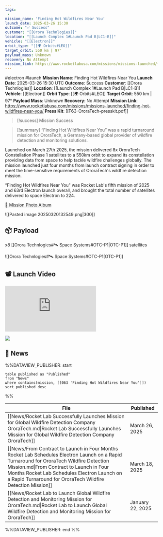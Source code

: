 ```yaml
---
tags:
 - 
mission_name: 'Finding Hot Wildfires Near You'
launch_date: 2025-03-26 15:30
outcome: "✅ Success"
customer: "[[Orora Technlogies]]"
location: "[[Launch Complex 1#Launch Pad B|LC1-B]]"
vehicle: "[[Electron]]"
orbit_type: "[[🌍 Orbits#LEO]]"
target_orbit: 550 km | 97°
payload_mass: Unknown
recovery: No Attempt
mission_link: https://www.rocketlabusa.com/missions/missions-launched/finding-hot-wildfires-near-you/
---
```

#electron #launch
**Mission Name**: Finding Hot Wildfires Near You
**Launch Date**:  2025-03-26 15:30 UTC
**Outcome**:  Success
**Customer**: [[Orora Technlogies]]
**Location**: [[Launch Complex 1#Launch Pad B|LC1-B]]
**Vehicle**: [[Electron]]
**Orbit Type**: [[🌍 Orbits#LEO]]
**Target Orbit**: 550 km | 97°
**Payload Mass**: Unknown
**Recovery**: No Attempt
**Mission Link**: https://www.rocketlabusa.com/missions/missions-launched/finding-hot-wildfires-near-you/
**Press Kit**: [[F63-OroraTech-presskit.pdf]]

>[!success] Mission Success

>[!summary]
“Finding Hot Wildfires Near You” was a rapid turnaround mission for OroraTech, a Germany-based global provider of wildfire detection and monitoring solutions.
>
Launched on March 27th 2025, the mission delivered 8x OroraTech Constellation Phase 1 satellites to a 550km orbit to expand its constellation providing data from space to help tackle wildfire challenges globally. The mission launched just four months from launch contract signing in order to meet the time-sensitive requirements of OroraTech's wildfire detection mission.
>
“Finding Hot Wildfires Near You" was Rocket Lab's fifth mission of 2025 and 63rd Electron launch overall, and brought the total number of satellites delivered to space Electron to 224.
>
[📸 Mission Photo Album](https://www.flickr.com/photos/rocketlab/albums/72177720324521285/)

![[Pasted image 20250320132549.png|300]]
## 📦 Payload

x8 [[Orora Technlogies#🛰️ Space Systems#OTC-P1|OTC-P1]] satellites

![[Orora Technlogies#🛰️ Space Systems#OTC-P1|OTC-P1]]

## 📽️ Launch Video

<div class="responsive-video">
<iframe src="https://www.youtube.com/embed/M-ozUCTeDFE" title="Rocket Lab - &#39;Finding Hot Wildfires Near You&#39; Launch" frameborder="0" allow="accelerometer; autoplay; clipboard-write; encrypted-media; gyroscope; picture-in-picture; web-share" referrerpolicy="strict-origin-when-cross-origin" allowfullscreen></iframe>
</div>

![](https://x.com/RocketLab/status/1904934883723796492)

## 📰 News

%%DATAVIEW_PUBLISHER: start
```
table published as "Published"
from "News"
where contains(mission, [[063 'Finding Hot Wildfires Near You']])
sort published desc
```
%%

| File                                                                                                                                                                                                                                                                                               | Published        |
| -------------------------------------------------------------------------------------------------------------------------------------------------------------------------------------------------------------------------------------------------------------------------------------------------- | ---------------- |
| [[News/Rocket Lab Successfully Launches Mission for Global Wildfire Detection Company OroraTech.md\|Rocket Lab Successfully Launches Mission for Global Wildfire Detection Company OroraTech]]                                                                                                     | March 26, 2025   |
| [[News/From Contract to Launch in Four Months Rocket Lab Schedules Electron Launch on a Rapid Turnaround for OroraTech Wildfire Detection Mission.md\|From Contract to Launch in Four Months Rocket Lab Schedules Electron Launch on a Rapid Turnaround for OroraTech Wildfire Detection Mission]] | March 18, 2025   |
| [[News/Rocket Lab to Launch Global Wildfire Detection and Monitoring Mission for OroraTech.md\|Rocket Lab to Launch Global Wildfire Detection and Monitoring Mission for OroraTech]]                                                                                                               | January 22, 2025 |

%%DATAVIEW_PUBLISHER: end %%